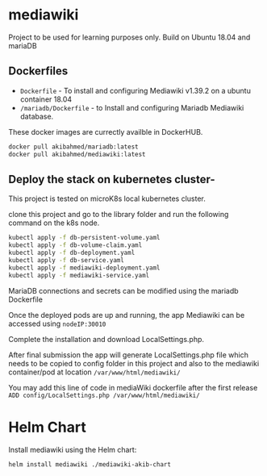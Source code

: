 # mediawiki
Project to be used for learning purposes only.
Build on Ubuntu 18.04 and mariaDB


## Dockerfiles
* `Dockerfile` - To install and configuring Mediawiki v1.39.2 on a ubuntu container 18.04
* `/mariadb/Dockerfile`  - to Install and configuring Mariadb Mediawiki database.

These docker images are currectly availble in DockerHUB. 

```bash
docker pull akibahmed/mariadb:latest
docker pull akibahmed/mediawiki:latest
```

## Deploy the stack on kubernetes cluster- 
This project is tested on microK8s local kubernetes cluster. 

clone this project and go to the library folder and run the following command on the k8s node. 

```bash
kubectl apply -f db-persistent-volume.yaml
kubectl apply -f db-volume-claim.yaml
kubectl apply -f db-deployment.yaml
kubectl apply -f db-service.yaml
kubectl apply -f mediawiki-deployment.yaml
kubectl apply -f mediawiki-service.yaml

```
MariaDB connections and secrets can be modified using the mariadb Dockerfile

Once the deployed pods are up and running, the app Mediawiki can be accessed using `nodeIP:30010`

Complete the installation and download LocalSettings.php.

After final submission the app will generate LocalSettings.php file which needs to be copied to config folder in this project and also to the mediawiki container/pod at location `/var/www/html/mediawiki/`

You may add this line of code in mediaWiki dockerfile after the first release `ADD config/LocalSettings.php /var/www/html/mediawiki/`

# Helm Chart

Install mediawiki using the Helm chart: 

```bash
helm install mediawiki ./mediawiki-akib-chart
```


